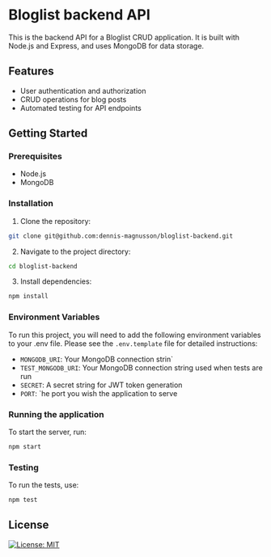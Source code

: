 # Bloglist backend API

This is the backend API for a Bloglist CRUD application. It is built with Node.js and Express, and uses MongoDB for data storage.

## Features

- User authentication and authorization
- CRUD operations for blog posts
- Automated testing for API endpoints

## Getting Started

### Prerequisites

- Node.js
- MongoDB

### Installation

1. Clone the repository:

```bash
git clone git@github.com:dennis-magnusson/bloglist-backend.git
```

2. Navigate to the project directory:

```bash
cd bloglist-backend
```

3. Install dependencies:

```bash
npm install
```

### Environment Variables

To run this project, you will need to add the following environment variables to your .env file. Please see the `.env.template` file for detailed instructions:

- `MONGODB_URI`: Your MongoDB connection strin`
- `TEST_MONGODB_URI`: Your MongoDB connection string used when tests are run
- `SECRET`: A secret string for JWT token generation
- `PORT`: `he port you wish the application to serve

### Running the application

To start the server, run:

```bash
npm start
```

### Testing

To run the tests, use:

```bash
npm test
```

## License

[![License: MIT](https://img.shields.io/badge/License-MIT-yellow.svg)](https://opensource.org/licenses/MIT)
